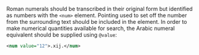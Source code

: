 Roman numerals should be transcribed in their original form but identified as numbers with the `<num>` element. Pointing used to set off the number from the surrounding text should be included in the element. In order to make numerical quantities available for search, the Arabic numeral equivalent should be supplied using `@value`:

```xml
<num value="12">.xij.</num>
```
